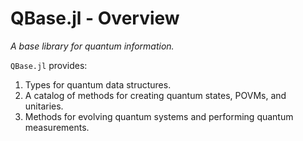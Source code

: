 # QBase.jl - Overview

*A base library for quantum information.*

`QBase.jl` provides:
  1. Types for quantum data structures.
  2. A catalog of methods for creating quantum states, POVMs, and unitaries.
  3. Methods for evolving quantum systems and performing quantum measurements.
